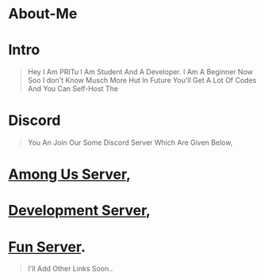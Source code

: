 # About-Me
# Intro
> Hey I Am PRITu I Am Student And A Developer. I Am A Beginner Now Soo I don't Know Musch More Hut In Future You'll Get A Lot Of Codes And You Can Self-Host The 

# Discord
> You An Join Our Some Discord Server Which Are Given Below,
# [Among Us Server](https://discord.gg/yHYXJ3MGyu),
# [Development Server](https://discord.gg/cmHm2bpfMR),
# [Fun Server](https://discord.gg/NDTF62A).
> I'll Add Other Links Soon..
